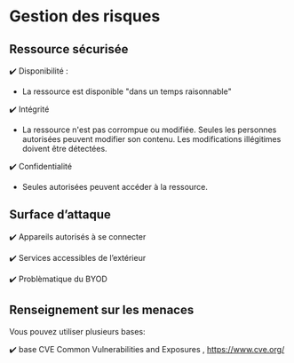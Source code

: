 # Gestion des risques

## Ressource sécurisée

✔️ Disponibilité  :

* La ressource est disponible "dans un temps raisonnable"
  
✔️ Intégrité

* La ressource n'est pas corrompue ou modifiée. Seules les personnes autorisées peuvent modifier son contenu. Les modifications illégitimes doivent être détectées.

✔️ Confidentialité
* Seules autorisées peuvent accéder à la ressource.

## Surface d’attaque

✔️ Appareils autorisés à se connecter

✔️ Services accessibles de l’extérieur

✔️ Problèmatique du BYOD

## Renseignement sur les menaces 

Vous pouvez utiliser plusieurs bases:

✔️ base CVE  Common Vulnerabilities and Exposures , https://www.cve.org/
